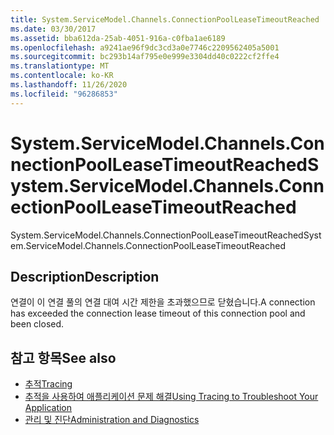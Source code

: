 ```yaml
---
title: System.ServiceModel.Channels.ConnectionPoolLeaseTimeoutReached
ms.date: 03/30/2017
ms.assetid: bba612da-25ab-4051-916a-c0fba1ae6189
ms.openlocfilehash: a9241ae96f9dc3cd3a0e7746c2209562405a5001
ms.sourcegitcommit: bc293b14af795e0e999e3304dd40c0222cf2ffe4
ms.translationtype: MT
ms.contentlocale: ko-KR
ms.lasthandoff: 11/26/2020
ms.locfileid: "96286853"
---
```

# <a name="systemservicemodelchannelsconnectionpoolleasetimeoutreached"></a><span data-ttu-id="a934e-102">System.ServiceModel.Channels.ConnectionPoolLeaseTimeoutReached</span><span class="sxs-lookup"><span data-stu-id="a934e-102">System.ServiceModel.Channels.ConnectionPoolLeaseTimeoutReached</span></span>

<span data-ttu-id="a934e-103">System.ServiceModel.Channels.ConnectionPoolLeaseTimeoutReached</span><span class="sxs-lookup"><span data-stu-id="a934e-103">System.ServiceModel.Channels.ConnectionPoolLeaseTimeoutReached</span></span>  
  
## <a name="description"></a><span data-ttu-id="a934e-104">Description</span><span class="sxs-lookup"><span data-stu-id="a934e-104">Description</span></span>  

 <span data-ttu-id="a934e-105">연결이 이 연결 풀의 연결 대여 시간 제한을 초과했으므로 닫혔습니다.</span><span class="sxs-lookup"><span data-stu-id="a934e-105">A connection has exceeded the connection lease timeout of this connection pool and been closed.</span></span>  
  
## <a name="see-also"></a><span data-ttu-id="a934e-106">참고 항목</span><span class="sxs-lookup"><span data-stu-id="a934e-106">See also</span></span>

- [<span data-ttu-id="a934e-107">추적</span><span class="sxs-lookup"><span data-stu-id="a934e-107">Tracing</span></span>](index.md)
- [<span data-ttu-id="a934e-108">추적을 사용하여 애플리케이션 문제 해결</span><span class="sxs-lookup"><span data-stu-id="a934e-108">Using Tracing to Troubleshoot Your Application</span></span>](using-tracing-to-troubleshoot-your-application.md)
- [<span data-ttu-id="a934e-109">관리 및 진단</span><span class="sxs-lookup"><span data-stu-id="a934e-109">Administration and Diagnostics</span></span>](../index.md)
